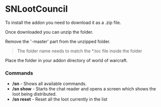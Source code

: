 # SNLootCouncil

To install the addon you need to download it as a .zip file.

Once downloaded you can unzip the folder.

Remove the '-master' part from the unzipped folder.

> The folder name needs to match the *.toc file inside the folder

Place the folder in your addon directory of world of warcraft.

### Commands

- **/sn** - Shows all available commands.
- **/sn show** - Starts the chat reader and opens a screen which shows the loot being distributed.
- **/sn reset** - Reset all the loot currently in the list
